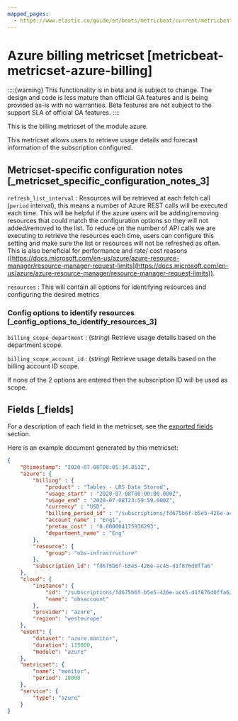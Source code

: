 ```yaml
---
mapped_pages:
  - https://www.elastic.co/guide/en/beats/metricbeat/current/metricbeat-metricset-azure-billing.html
---
```


<!-- This file is generated! See scripts/mage/docs_collector.go -->

# Azure billing metricset [metricbeat-metricset-azure-billing]

::::{warning}
This functionality is in beta and is subject to change. The design and code is less mature than official GA features and is being provided as-is with no warranties. Beta features are not subject to the support SLA of official GA features.
::::


This is the billing metricset of the module azure.

This metricset allows users to retrieve usage details and forecast information of the subscription configured.


## Metricset-specific configuration notes [_metricset_specific_configuration_notes_3]

`refresh_list_interval`
:   Resources will be retrieved at each fetch call (`period` interval), this means a number of Azure REST calls will be executed each time. This will be helpful if the azure users will be adding/removing resources that could match the configuration options so they will not added/removed to the list. To reduce on the number of API calls we are executing to retrieve the resources each time, users can configure this setting and make sure the list or resources will not be refreshed as often. This is also beneficial for performance and rate/ cost reasons ([https://docs.microsoft.com/en-us/azure/azure-resource-manager/resource-manager-request-limits](https://docs.microsoft.com/en-us/azure/azure-resource-manager/resource-manager-request-limits)).

`resources`
:   This will contain all options for identifying resources and configuring the desired metrics


### Config options to identify resources [_config_options_to_identify_resources_3]

`billing_scope_department`
:   (*string*) Retrieve usage details based on the department scope.

`billing_scope_account_id`
:   (*string*) Retrieve usage details based on the billing account ID scope.

If none of the 2 options are entered then the subscription ID will be used as scope.

## Fields [_fields]

For a description of each field in the metricset, see the [exported fields](/reference/metricbeat/exported-fields-azure.md) section.

Here is an example document generated by this metricset:

```json
{
    "@timestamp": "2020-07-08T08:05:34.853Z",
    "azure": {
        "billing" : {
            "product" : "Tables - LRS Data Stored",
            "usage_start" : "2020-07-08T00:00:00.000Z",
            "usage_end" : "2020-07-08T23:59:59.000Z",
            "currency" : "USD",
            "billing_period_id" : "/subscriptions/fd675b6f-b5e5-426e-ac45-d1f876d0ffa6/providers/Microsoft.Billing/billingPeriods/20200701",
            "account_name" : "Eng1",
            "pretax_cost" : "0.000004175936293",
            "department_name" : "Eng"
        },
        "resource": {
            "group": "obs-infrastructure"
        },
        "subscription_id": "fd675b6f-b5e5-426e-ac45-d1f876d0ffa6"
    },
    "cloud": {
        "instance": {
            "id": "/subscriptions/fd675b6f-b5e5-426e-ac45-d1f876d0ffa6/resourceGroups/obs-infrastructure/providers/Microsoft.DocumentDb/databaseAccounts/obsaccount",
            "name": "obsaccount"
        },
        "provider": "azure",
        "region": "westeurope"
    },
    "event": {
        "dataset": "azure.monitor",
        "duration": 115000,
        "module": "azure"
    },
    "metricset": {
        "name": "monitor",
        "period": 10000
    },
    "service": {
        "type": "azure"
    }
}
```
